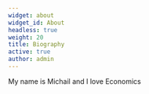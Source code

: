```yaml
---
widget: about
widget_id: About
headless: true
weight: 20
title: Biography
active: true
author: admin
---
```

M﻿y name is Michail and I love Economics